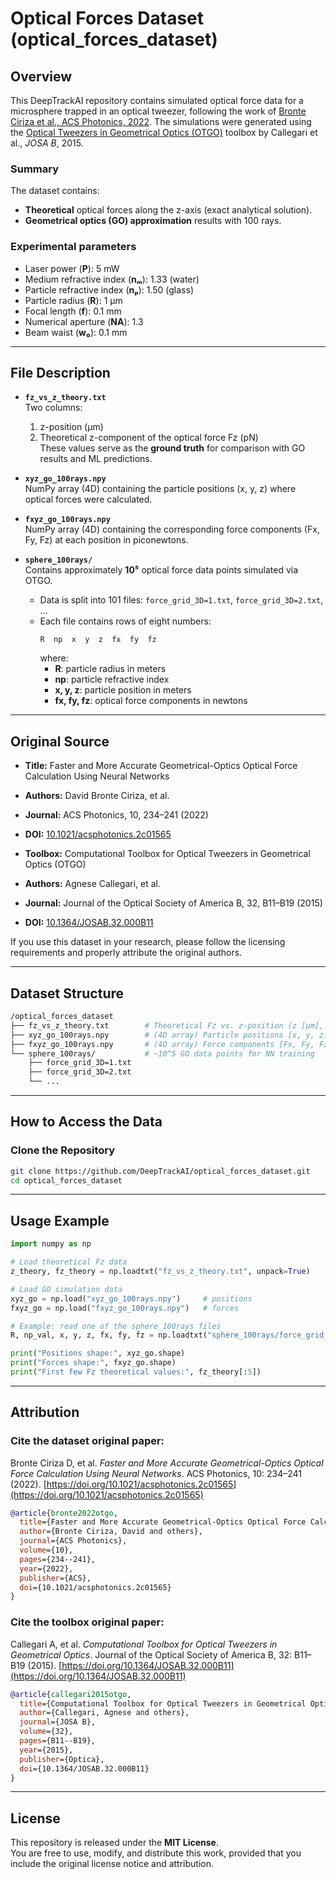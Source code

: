 # Optical Forces Dataset (optical_forces_dataset)

## Overview

This DeepTrackAI repository contains simulated optical force data for a microsphere trapped in an optical tweezer, following the work of [Bronte Ciriza et al., ACS Photonics, 2022](https://doi.org/10.1021/acsphotonics.2c01565). The simulations were generated using the [Optical Tweezers in Geometrical Optics (OTGO)](https://doi.org/10.1364/JOSAB.32.000B11) toolbox by Callegari et al., *JOSA B*, 2015.

### Summary

The dataset contains:
- **Theoretical** optical forces along the z-axis (exact analytical solution).
- **Geometrical optics (GO) approximation** results with 100 rays.

### Experimental parameters
- Laser power (**P**): 5 mW  
- Medium refractive index (**nₘ**): 1.33 (water)  
- Particle refractive index (**nₚ**): 1.50 (glass)  
- Particle radius (**R**): 1 μm  
- Focal length (**f**): 0.1 mm  
- Numerical aperture (**NA**): 1.3  
- Beam waist (**w₀**): 0.1 mm  

---

## File Description

- **`fz_vs_z_theory.txt`**  
  Two columns:  
  1. z-position (μm)  
  2. Theoretical z-component of the optical force Fz (pN)  
  These values serve as the **ground truth** for comparison with GO results and ML predictions.

- **`xyz_go_100rays.npy`**  
  NumPy array (4D) containing the particle positions (x, y, z) where optical forces were calculated.

- **`fxyz_go_100rays.npy`**  
  NumPy array (4D) containing the corresponding force components (Fx, Fy, Fz) at each position in piconewtons.

- **`sphere_100rays/`**  
  Contains approximately **10⁵** optical force data points simulated via OTGO.  
  - Data is split into 101 files: `force_grid_3D=1.txt`, `force_grid_3D=2.txt`, …  
  - Each file contains rows of eight numbers:  
    ```
    R  np  x  y  z  fx  fy  fz
    ```
    where:  
    - **R**: particle radius in meters  
    - **np**: particle refractive index  
    - **x, y, z**: particle position in meters  
    - **fx, fy, fz**: optical force components in newtons  

---

## Original Source

- **Title:** Faster and More Accurate Geometrical-Optics Optical Force Calculation Using Neural Networks  
- **Authors:** David Bronte Ciriza, et al.  
- **Journal:** ACS Photonics, 10, 234–241 (2022)  
- **DOI:** [10.1021/acsphotonics.2c01565](https://doi.org/10.1021/acsphotonics.2c01565)

- **Toolbox:** Computational Toolbox for Optical Tweezers in Geometrical Optics (OTGO)  
- **Authors:** Agnese Callegari, et al.  
- **Journal:** Journal of the Optical Society of America B, 32, B11–B19 (2015)  
- **DOI:** [10.1364/JOSAB.32.000B11](https://doi.org/10.1364/JOSAB.32.000B11)

If you use this dataset in your research, please follow the licensing requirements and properly attribute the original authors.

---

## Dataset Structure

```bash
/optical_forces_dataset  
├── fz_vs_z_theory.txt        # Theoretical Fz vs. z-position (z [μm], Fz [pN])
├── xyz_go_100rays.npy        # (4D array) Particle positions [x, y, z]
├── fxyz_go_100rays.npy       # (4D array) Force components [Fx, Fy, Fz] in pN
└── sphere_100rays/           # ~10^5 GO data points for NN training
    ├── force_grid_3D=1.txt
    ├── force_grid_3D=2.txt
    └── ...
```

---

## How to Access the Data

### Clone the Repository
```bash
git clone https://github.com/DeepTrackAI/optical_forces_dataset.git
cd optical_forces_dataset
```

---

## Usage Example

```python
import numpy as np

# Load theoretical Fz data
z_theory, fz_theory = np.loadtxt("fz_vs_z_theory.txt", unpack=True)

# Load GO simulation data
xyz_go = np.load("xyz_go_100rays.npy")     # positions
fxyz_go = np.load("fxyz_go_100rays.npy")   # forces

# Example: read one of the sphere_100rays files
R, np_val, x, y, z, fx, fy, fz = np.loadtxt("sphere_100rays/force_grid_3D=1.txt", unpack=True)

print("Positions shape:", xyz_go.shape)
print("Forces shape:", fxyz_go.shape)
print("First few Fz theoretical values:", fz_theory[:5])
```

---

## Attribution

### Cite the dataset original paper:
Bronte Ciriza D, et al. *Faster and More Accurate Geometrical-Optics Optical Force Calculation Using Neural Networks*. ACS Photonics, 10: 234–241 (2022). [https://doi.org/10.1021/acsphotonics.2c01565](https://doi.org/10.1021/acsphotonics.2c01565)

```bibtex
@article{bronte2022otgo,
  title={Faster and More Accurate Geometrical-Optics Optical Force Calculation Using Neural Networks},
  author={Bronte Ciriza, David and others},
  journal={ACS Photonics},
  volume={10},
  pages={234--241},
  year={2022},
  publisher={ACS},
  doi={10.1021/acsphotonics.2c01565}
}
```

### Cite the toolbox original paper:
Callegari A, et al. *Computational Toolbox for Optical Tweezers in Geometrical Optics*. Journal of the Optical Society of America B, 32: B11–B19 (2015). [https://doi.org/10.1364/JOSAB.32.000B11](https://doi.org/10.1364/JOSAB.32.000B11)

```bibtex
@article{callegari2015otgo,
  title={Computational Toolbox for Optical Tweezers in Geometrical Optics},
  author={Callegari, Agnese and others},
  journal={JOSA B},
  volume={32},
  pages={B11--B19},
  year={2015},
  publisher={Optica},
  doi={10.1364/JOSAB.32.000B11}
}
```

---

## License

This repository is released under the **MIT License**.  
You are free to use, modify, and distribute this work, provided that you include the original license notice and attribution.
